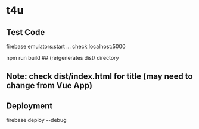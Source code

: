 # t4u

## Test Code

firebase emulators:start ... check localhost:5000

npm run build ## (re)generates dist/ directory
## Note: check dist/index.html for title (may need to change from Vue App)

## Deployment

firebase deploy --debug



